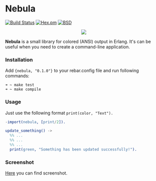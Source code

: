 # Nebula

[![Build Status](https://travis-ci.org/lk-geimfari/smokkfiskur.svg?branch=master)](https://travis-ci.org/lk-geimfari/nebula)
[![Hex.pm](https://img.shields.io/hexpm/v/plug.svg)](https://hex.pm/packages/nebula)
[![BSD](https://img.shields.io/pypi/l/Django.svg?maxAge=2592000)](https://github.com/lk-geimfari/nebula/blob/master/LICENSE)

<p align="center">
  <img src="https://raw.githubusercontent.com/lk-geimfari/nebula/master/other/logo.png">
</p>

__Nebula__ is a small library for colored (ANSI) output in Erlang. It's can be useful when you need to create a command-line application.


### Installation

Add `{nebula, "0.1.0"}` to your rebar.config file and run following commands:

```
➜ ~ make test
➜ ~ make compile
```

### Usage
Just use the following format `print(color, "Text").`

```erlang
-import(nebula, [print/2]).

update_something() ->
  %% ...
  %% ...
  %% ...
  print(green, "Something has been updated successfully!").
```

### Screenshot

[Here](https://raw.githubusercontent.com/lk-geimfari/nebula/master/other/screen.png) you can find screenshot.
